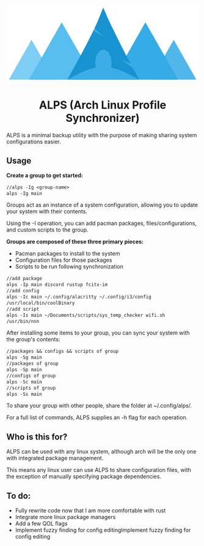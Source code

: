 <center>
	<img src="misc/AlpsLogo.png" alt="alps"></img>
	<h1> ALPS (Arch Linux Profile Synchronizer) </h1> 
</center>

ALPS is a minimal backup utility with the purpose of making sharing system configurations easier.

## Usage

**Create a group to get started:**

```
//alps -Ig <group-name>
alps -Ig main
```

Groups act as an instance of a system configuration, allowing you to update your system with their contents.

Using the -I operation, you can add pacman packages, files/configurations, and custom scripts to the group.

**Groups are composed of these three primary pieces:**
- Pacman packages to install to the system 
- Configuration files for those packages
- Scripts to be run following synchronization

```
//add package
alps -Ip main discord rustup fcitx-im 
//add config
alps -Ic main ~/.config/alacritty ~/.config/i3/config /usr/local/bin/coolBinary
//add script
alps -Is main ~/Documents/scripts/sys_temp_checker wifi.sh /usr/bin/nnn 
```

After installing some items to your group, you can sync your system with the group's contents:

```
//packages && configs && scripts of group
alps -Sg main
//packages of group
alps -Sp main
//configs of group
alps -Sc main
//scripts of group
alps -Ss main
```

To share your group with other people, share the folder at ~/.config/alps/<group-name>.

For a full list of commands, ALPS supplies an -h flag for each operation.

## Who is this for?

ALPS can be used with any linux system, although arch will be the only one with integrated package management.

This means any linux user can use ALPS to share configuration files, with the exception of manually specifying package dependencies.

## To do:

- Fully rewrite code now that I am more comfortable with rust
- Integrate more linux package managers
- Add a few QOL flags
- Implement fuzzy finding for config editingImplement fuzzy finding for config editing
